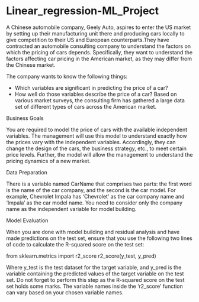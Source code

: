 # Linear_regression-ML_Project
A Chinese automobile company, Geely Auto, aspires to enter the US market by setting up their manufacturing unit there and producing cars locally to give competition to their US and European counterparts.They have contracted an automobile consulting company to understand the factors on which the pricing of cars depends. Specifically, they want to understand the factors affecting car pricing in the American market, as they may differ from the Chinese market. 

The company wants to know the following things:

- Which variables are significant in predicting the price of a car?
- How well do those variables describe the price of a car?
Based on various market surveys, the consulting firm has gathered a large data set of different types of cars across the American market. 

Business Goals

You are required to model the price of cars with the available independent variables. The management will use this model to understand exactly how the prices vary with the independent variables. Accordingly, they can change the design of the cars, the business strategy, etc., to meet certain price levels. Further, the model will allow the management to understand the pricing dynamics of a new market.

Data Preparation

There is a variable named CarName that comprises two parts: the first word is the name of the car company, and the second is the car model. For example, Chevrolet Impala has ‘Chevrolet’ as the car company name and ‘Impala’ as the car model name. You need to consider only the company name as the independent variable for model building.

Model Evaluation

When you are done with model building and residual analysis and have made predictions on the test set, ensure that you use the following two lines of code to calculate the R-squared score on the test set:
 
from sklearn.metrics import r2_score
r2_score(y_test, y_pred)
 
Where y_test is the test dataset for the target variable, and y_pred is the variable containing the predicted values of the target variable on the test set.
Do not forget to perform this step as the R-squared score on the test set holds some marks. The variable names inside the ‘r2_score’ function can vary based on your chosen variable names.
